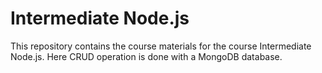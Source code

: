 # Intermediate Node.js

This repository contains the course materials for the course Intermediate Node.js.
Here CRUD operation is done with a MongoDB database.